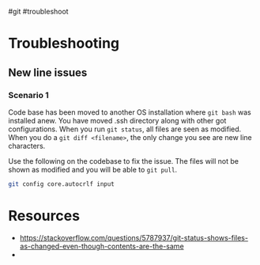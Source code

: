 #git #troubleshoot 

# Troubleshooting

## New line issues
### Scenario 1
Code base has been moved to another OS installation where `git bash` was installed anew. You have moved .ssh directory along with other got configurations. 
When you run `git status`, all files are seen as modified.
When you do a `git diff <filename>`, the only change you see are new line characters.

Use the following on the codebase to fix the issue. The files will not be shown as modified and you will be able to `git pull`.
```bash
git config core.autocrlf input
```

# Resources
- https://stackoverflow.com/questions/5787937/git-status-shows-files-as-changed-even-though-contents-are-the-same
- 